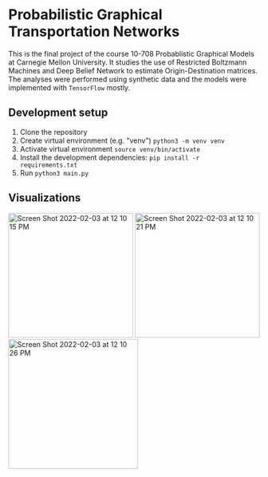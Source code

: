 # Probabilistic Graphical Transportation Networks

This is the final project of the course 10-708 Probablistic Graphical Models at Carnegie Mellon University. It studies the use of Restricted Boltzmann Machines and Deep Belief Network to estimate Origin-Destination matrices. The analyses were performed using synthetic data and the models were implemented with `TensorFlow` mostly. 

## Development setup

1. Clone the repository
2. Create virtual environment (e.g. "venv") `python3 -m venv venv`
3. Activate virtual environment `source venv/bin/activate`
3. Install the development dependencies: `pip install -r requirements.txt`
4. Run `python3 main.py`

## Visualizations

<img width="250" alt="Screen Shot 2022-02-03 at 12 10 15 PM" src="https://user-images.githubusercontent.com/25504487/152392990-7db3d99b-a00e-4863-86e0-5101d95f5275.png"> <img width="250" alt="Screen Shot 2022-02-03 at 12 10 21 PM" src="https://user-images.githubusercontent.com/25504487/152392992-e27228f5-1b11-40d9-8ab9-75b6e671d341.png"> <img width="260" alt="Screen Shot 2022-02-03 at 12 10 26 PM" src="https://user-images.githubusercontent.com/25504487/152392993-bfaf1198-2971-40d5-b941-c63e9131adf7.png">

